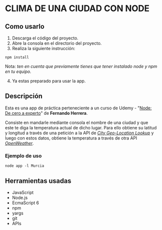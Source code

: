 # CLIMA DE UNA CIUDAD CON NODE

## Como usarlo

1. Descarga el código del proyecto.
2. Abre la consola en el directorio del proyecto.
3. Realiza la siguiente instrucción:

```
npm install
```

Nota: _ten en cuenta que previamente tienes que tener instalado node y npm en tu equipo._

4. Ya estas preparado para usar la app.

## Descripción

Esta es una app de práctica perteneciente a un curso de Udemy - "[Node: De cero a experto](https://www.udemy.com/course/node-de-cero-a-experto)" de **Fernando Herrera**.

Consiste en mandarle mediante consola el nombre de una ciudad y que este te diga la temperatura actual de dicho lugar. Para ello obtiene su latitud y longitud a través de una petición a la API de [_City Geo-Location Lookup_](https://rapidapi.com/dev132/api/city-geo-location-lookup) y luego con estos datos, obtiene la temperatura a través de otra API [_OpenWeather_](https://openweathermap.org/).

### Ejemplo de uso

```
node app -l Murcia
```

## Herramientas usadas

- JavaScript
- Node.js
- EcmaScript 6
- npm
- yargs
- git
- APIs